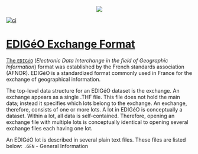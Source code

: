 <div align="center">
  <a href= "https://cadastre.data.gouv.fr/static/images/logos/cadastre.data.gouv.fr.svg">
  <img src="https://cadastre.data.gouv.fr/static/images/logos/cadastre.data.gouv.fr.svg">
  </>
</div>

![ci](https://github.com/github/docs/actions/workflows/ci.yml/badge.svg)

# EDIGéO Exchange Format

The [`EDIGéO`](https://www.data.gouv.fr/s/resources/plan-cadastral-informatise/20170906-150737/standard_edigeo_2013.pdf) (_Electronic Data Interchange in the field of Geographic Information_) format was established
by the French standards association (AFNOR). EDIGéO is a standardized format commonly used in France for
the exchange of geographical information.

The top-level data structure for an EDIGéO dataset is the exchange. An exchange appears as a single .THF file.
This file does not hold the main data; instead it specifies which lots belong to the exchange. An exchange,
therefore, consists of one or more lots. A lot in EDIGéO is conceptually a dataset. Within a lot, all data is
self-contained. Therefore, opening an exchange file with multiple lots is conceptually identical to opening
several exchange files each having one lot.

An EDIGéO lot is described in several plain text files. These files are listed below:
`.GEN` - General Information
